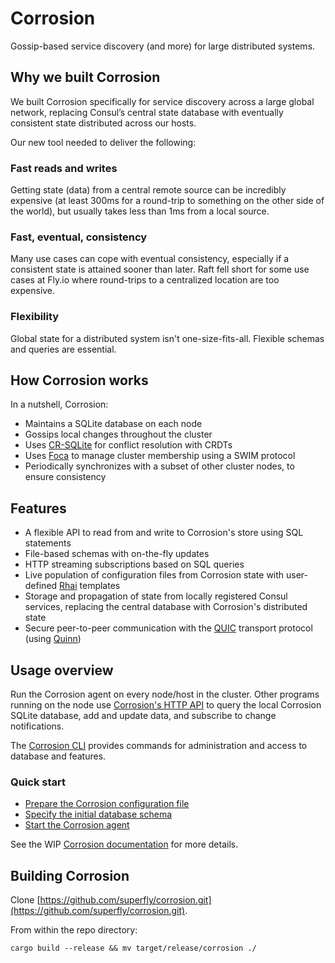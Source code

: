 # Corrosion
Gossip-based service discovery (and more) for large distributed systems.

## Why we built Corrosion

We built Corrosion specifically for service discovery across a large global network, replacing Consul’s central state database with eventually consistent state distributed across our hosts.

Our new tool needed to deliver the following:

### Fast reads and writes

Getting state (data) from a central remote source can be incredibly expensive (at least 300ms for a round-trip to something on the other side of the world), but usually takes less than 1ms from a local source.

### Fast, eventual, consistency

Many use cases can cope with eventual consistency, especially if a consistent state is attained sooner than later. Raft fell short for some use cases at Fly.io where round-trips to a centralized location are too expensive.

### Flexibility

Global state for a distributed system isn't one-size-fits-all. Flexible schemas and queries are essential.

## How Corrosion works

In a nutshell, Corrosion:

- Maintains a SQLite database on each node
- Gossips local changes throughout the cluster
- Uses [CR-SQLite](https://github.com/vlcn-io/cr-sqlite) for conflict resolution with CRDTs
- Uses [Foca](https://github.com/caio/foca) to manage cluster membership using a SWIM protocol
- Periodically synchronizes with a subset of other cluster nodes, to ensure consistency

## Features

- A flexible API to read from and write to Corrosion's store using SQL statements
- File-based schemas with on-the-fly updates
- HTTP streaming subscriptions based on SQL queries
- Live population of configuration files from Corrosion state with user-defined [Rhai](https://rhai.rs/) templates
- Storage and propagation of state from locally registered Consul services, replacing the central database with Corrosion's distributed state
- Secure peer-to-peer communication with the [QUIC](https://datatracker.ietf.org/doc/html/rfc9000) transport protocol (using [Quinn](https://github.com/quinn-rs/quinn))

## Usage overview

Run the Corrosion agent on every node/host in the cluster. Other programs running on the node use [Corrosion's HTTP API](https://superfly.github.io/corrosion/api/index.html) to query the local Corrosion SQLite database, add and update data, and subscribe to change notifications.

The [Corrosion CLI](https://superfly.github.io/corrosion/cli/index.html) provides commands for administration and access to database and features.

### Quick start

- [Prepare the Corrosion configuration file](https://superfly.github.io/corrosion/config/)
- [Specify the initial database schema](https://superfly.github.io/corrosion/schema.html)
- [Start the Corrosion agent](https://superfly.github.io/corrosion/cli/agent.html)

See the WIP [Corrosion documentation](https://superfly.github.io/corrosion/) for more details.

## Building Corrosion

Clone [https://github.com/superfly/corrosion.git](https://github.com/superfly/corrosion.git).

From within the repo directory:

```
cargo build --release && mv target/release/corrosion ./
```
